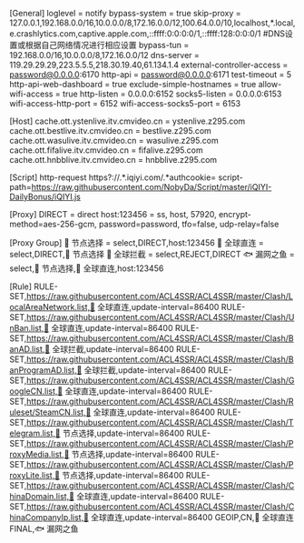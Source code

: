 [General]
loglevel = notify
bypass-system = true
skip-proxy = 127.0.0.1,192.168.0.0/16,10.0.0.0/8,172.16.0.0/12,100.64.0.0/10,localhost,*.local,e.crashlytics.com,captive.apple.com,::ffff:0:0:0:0/1,::ffff:128:0:0:0/1
#DNS设置或根据自己网络情况进行相应设置
bypass-tun = 192.168.0.0/16,10.0.0.0/8,172.16.0.0/12
dns-server = 119.29.29.29,223.5.5.5,218.30.19.40,61.134.1.4
external-controller-access = password@0.0.0.0:6170
http-api = password@0.0.0.0:6171
test-timeout = 5
http-api-web-dashboard = true
exclude-simple-hostnames = true
allow-wifi-access = true
http-listen = 0.0.0.0:6152
socks5-listen = 0.0.0.0:6153
wifi-access-http-port = 6152
wifi-access-socks5-port = 6153

[Host]
cache.ott.ystenlive.itv.cmvideo.cn = ystenlive.z295.com
cache.ott.bestlive.itv.cmvideo.cn = bestlive.z295.com
cache.ott.wasulive.itv.cmvideo.cn = wasulive.z295.com
cache.ott.fifalive.itv.cmvideo.cn = fifalive.z295.com
cache.ott.hnbblive.itv.cmvideo.cn = hnbblive.z295.com


[Script]
http-request https?:\/\/.*\.iqiyi\.com\/.*authcookie= script-path=https://raw.githubusercontent.com/NobyDa/Script/master/iQIYI-DailyBonus/iQIYI.js

[Proxy]
DIRECT = direct
host:123456 = ss, host, 57920, encrypt-method=aes-256-gcm, password=password, tfo=false, udp-relay=false

[Proxy Group]
🚀 节点选择 = select,DIRECT,host:123456
🎯 全球直连 = select,DIRECT,🚀 节点选择
🛑 全球拦截 = select,REJECT,DIRECT
🐟 漏网之鱼 = select,🚀 节点选择,🎯 全球直连,host:123456

[Rule]
RULE-SET,https://raw.githubusercontent.com/ACL4SSR/ACL4SSR/master/Clash/LocalAreaNetwork.list,🎯 全球直连,update-interval=86400
RULE-SET,https://raw.githubusercontent.com/ACL4SSR/ACL4SSR/master/Clash/UnBan.list,🎯 全球直连,update-interval=86400
RULE-SET,https://raw.githubusercontent.com/ACL4SSR/ACL4SSR/master/Clash/BanAD.list,🛑 全球拦截,update-interval=86400
RULE-SET,https://raw.githubusercontent.com/ACL4SSR/ACL4SSR/master/Clash/BanProgramAD.list,🛑 全球拦截,update-interval=86400
RULE-SET,https://raw.githubusercontent.com/ACL4SSR/ACL4SSR/master/Clash/GoogleCN.list,🎯 全球直连,update-interval=86400
RULE-SET,https://raw.githubusercontent.com/ACL4SSR/ACL4SSR/master/Clash/Ruleset/SteamCN.list,🎯 全球直连,update-interval=86400
RULE-SET,https://raw.githubusercontent.com/ACL4SSR/ACL4SSR/master/Clash/Telegram.list,🚀 节点选择,update-interval=86400
RULE-SET,https://raw.githubusercontent.com/ACL4SSR/ACL4SSR/master/Clash/ProxyMedia.list,🚀 节点选择,update-interval=86400
RULE-SET,https://raw.githubusercontent.com/ACL4SSR/ACL4SSR/master/Clash/ProxyLite.list,🚀 节点选择,update-interval=86400
RULE-SET,https://raw.githubusercontent.com/ACL4SSR/ACL4SSR/master/Clash/ChinaDomain.list,🎯 全球直连,update-interval=86400
RULE-SET,https://raw.githubusercontent.com/ACL4SSR/ACL4SSR/master/Clash/ChinaCompanyIp.list,🎯 全球直连,update-interval=86400
GEOIP,CN,🎯 全球直连
FINAL,🐟 漏网之鱼
